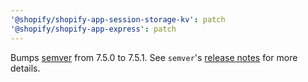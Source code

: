 ```yaml
---
'@shopify/shopify-app-session-storage-kv': patch
'@shopify/shopify-app-express': patch
---
```


Bumps [semver](https://github.com/npm/node-semver) from 7.5.0 to 7.5.1. See `semver`'s [release notes](https://github.com/npm/node-semver/releases) for more details.
